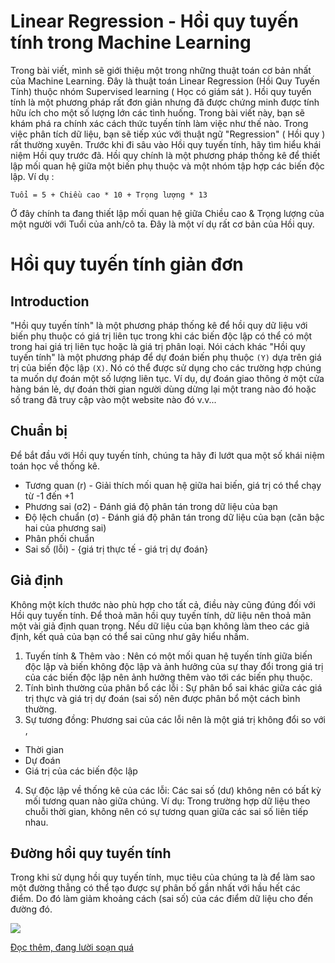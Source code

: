 # Linear Regression - Hồi quy tuyến tính trong Machine Learning

Trong bài viết, mình sẽ giới thiệu một trong những thuật toán cơ bản nhất của Machine Learning. Đây là thuật toán Linear Regression (Hồi Quy Tuyến Tính) thuộc nhóm Supervised learning ( Học có giám sát ). Hồi quy tuyến tính là một phương pháp rất đơn giản nhưng đã được chứng minh được tính hữu ích cho một số lượng lớn các tình huống. Trong bài viết này, bạn sẽ khám phá ra chính xác cách thức tuyến tính làm việc như thế nào. Trong việc phân tích dữ liệu, bạn sẽ tiếp xúc với thuật ngữ "Regression" ( Hồi quy ) rất thường xuyên. Trước khi đi sâu vào Hồi quy tuyến tính, hãy tìm hiểu khái niệm Hồi quy trước đã. Hồi quy chính là một phương pháp thống kê để thiết lập mối quan hệ giữa một biến phụ thuộc và một nhóm tập hợp các biến độc lập. Ví dụ :

```
Tuổi = 5 + Chiều cao * 10 + Trọng lượng * 13
```

Ở đây chính ta đang thiết lập mối quan hệ giữa Chiều cao & Trọng lượng của một người với Tuổi của anh/cô ta. Đây là một ví dụ rất cơ bản của Hồi quy.

# Hồi quy tuyến tính giản đơn
## Introduction

"Hồi quy tuyến tính" là một phương pháp thống kê để hồi quy dữ liệu với biến phụ thuộc có giá trị liên tục trong khi các biến độc lập có thể có một trong hai giá trị liên tục hoặc là giá trị phân loại. Nói cách khác "Hồi quy tuyến tính" là một phương pháp để dự đoán biến phụ thuộc `(Y)` dựa trên giá trị của biến độc lập `(X)`. Nó có thể được sử dụng cho các trường hợp chúng ta muốn dự đoán một số lượng liên tục. Ví dụ, dự đoán giao thông ở một cửa hàng bán lẻ, dự đoán thời gian người dùng dừng lại một trang nào đó hoặc số trang đã truy cập vào một website nào đó v.v...

## Chuẩn bị

Để bắt đầu với Hồi quy tuyến tính, chúng ta hãy đi lướt qua một số khái niệm toán học về thống kê.

- Tương quan (r) - Giải thích mối quan hệ giữa hai biến, giá trị có thể chạy từ -1 đến +1
- Phương sai (σ2) - Đánh giá độ phân tán trong dữ liệu của bạn
- Độ lệch chuẩn (σ) - Đánh giá độ phân tán trong dữ liệu của bạn (căn bậc hai của phương sai)
- Phân phối chuẩn
- Sai số (lỗi) - {giá trị thực tế - giá trị dự đoán}

## Giả định

Không một kích thước nào phù hợp cho tất cả, điều này cũng đúng đối với Hồi quy tuyến tính. Để thoả mãn hồi quy tuyến tính, dữ liệu nên thoả mãn một vài giả định quan trọng. Nếu dữ liệu của bạn không làm theo các giả định, kết quả của bạn có thể sai cũng như gây hiểu nhầm.

1. Tuyến tính & Thêm vào : Nên có một mối quan hệ tuyến tính giữa biến độc lập và biến không độc lập và ảnh hưởng của sự thay đổi trong giá trị của các biến độc lập nên ảnh hưởng thêm vào tới các biến phụ thuộc.
2. Tính bình thường của phân bổ các lỗi : Sự phân bổ sai khác giữa các giá trị thực và giá trị dự đoán (sai số) nên được phân bổ một cách bình thường.
4. Sự tương đồng: Phương sai của các lỗi nên là một giá trị không đổi so với ,
- Thời gian
- Dự đoán
- Giá trị của các biến độc lập
4. Sự độc lập về thống kê của các lỗi: Các sai số (dư) không nên có bất kỳ mối tương quan nào giữa chúng. Ví dụ: Trong trường hợp dữ liệu theo chuỗi thời gian, không nên có sự tương quan giữa các sai số liên tiếp nhau.

## Đường hồi quy tuyến tính

Trong khi sử dụng hồi quy tuyến tính, mục tiêu của chúng ta là để làm sao một đường thẳng có thể tạo được sự phân bố gần nhất với hầu hết các điểm. Do đó làm giảm khoảng cách (sai số) của các điểm dữ liệu cho đến đường đó.

![](https://images.viblo.asia/df03b2b3-9207-4104-b372-de7bb360a348.jpg)

[Đọc thêm, đang lười soạn quá](https://viblo.asia/p/linear-regression-hoi-quy-tuyen-tinh-trong-machine-learning-4P856akRlY3)
